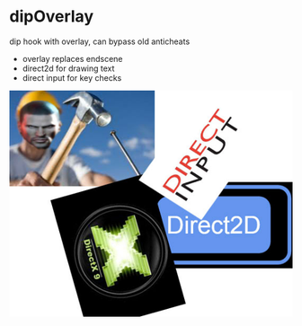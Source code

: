 # dipOverlay
dip hook with overlay, can bypass old anticheats

- overlay replaces endscene
- direct2d for drawing text
- direct input for key checks

![alt tag](https://github.com/DrNseven/dipOverlay/blob/master/dipoverlay.jpg)
